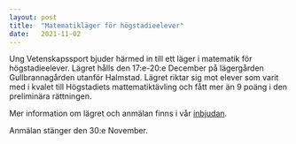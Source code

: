 ```yaml
---
layout: post
title:  "Matematikläger för högstadieelever"
date:   2021-11-02
---
```


Ung Vetenskapssport bjuder härmed in till ett läger i matematik för högstadieelever. Lägret hålls den 17:e-20:e December på lägergården Gullbrannagården utanför Halmstad. Lägret riktar sig mot elever som varit med i kvalet till Högstadiets mattematiktävling och fått mer än 9 poäng i den preliminära rättningen.

Mer information om lägret och anmälan finns i vår [inbjudan](/assets/event_invites/20211102_inbjudan_hogstadielager2.pdf).

Anmälan stänger den 30:e November.
